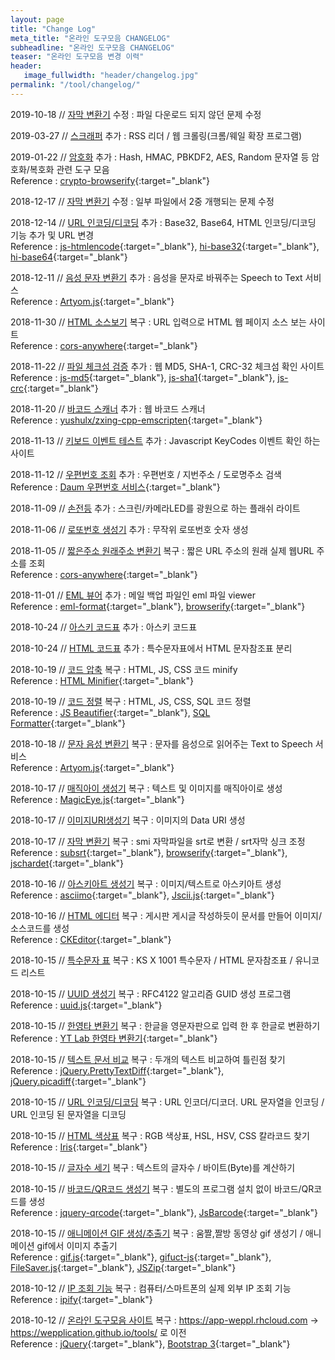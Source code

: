 ```yaml
---
layout: page
title: "Change Log"
meta_title: "온라인 도구모음 CHANGELOG"
subheadline: "온라인 도구모음 CHANGELOG"
teaser: "온라인 도구모음 변경 이력"
header:
   image_fullwidth: "header/changelog.jpg"
permalink: "/tool/changelog/"
---
```


2019-10-18 // [자막 변환기](https://wepplication.github.io/tools/smi2Srt/) 수정
:    파일 다운로드 되지 않던 문제 수정

2019-03-27 // [스크래퍼](https://wepplication.github.io/tools/scrapper/) 추가
:    RSS 리더 / 웹 크롤링(크롬/웨일 확장 프로그램)

2019-01-22 // [암호화](https://wepplication.github.io/tools/crypt/) 추가
:    Hash, HMAC, PBKDF2, AES, Random 문자열 등 암호화/복호화 관련 도구 모음<br/>Reference : [crypto-browserify](https://github.com/crypto-browserify/crypto-browserify){:target="_blank"}

2018-12-17 // [자막 변환기](https://wepplication.github.io/tools/smi2Srt/) 수정
:    일부 파일에서 2중 개행되는 문제 수정

2018-12-14 // [URL 인코딩/디코딩](https://wepplication.github.io/tools/encoder/) 추가
:    Base32, Base64, HTML 인코딩/디코딩 기능 추가 및 URL 변경<br/>Reference : [js-htmlencode](https://github.com/emn178/js-htmlencode){:target="_blank"}, [hi-base32](https://github.com/emn178/hi-base32){:target="_blank"}, [hi-base64](https://github.com/emn178/hi-base64){:target="_blank"}

2018-12-11 // [음성 문자 변환기](https://wepplication.github.io/tools/stt/) 추가
:    음성을 문자로 바꿔주는 Speech to Text 서비스<br/>Reference : [Artyom.js](https://github.com/sdkcarlos/artyom.js){:target="_blank"}

2018-11-30 // [HTML 소스보기](https://wepplication.github.io/tools/htmlViewer/) 복구
:    URL 입력으로 HTML 웹 페이지 소스 보는 사이트<br/>Reference : [cors-anywhere](https://cors-anywhere.herokuapp.com/){:target="_blank"}

2018-11-22 // [파일 체크섬 검증](https://wepplication.github.io/tools/fileChecksum/) 추가
:    웹 MD5, SHA-1, CRC-32 체크섬 확인 사이트<br/>Reference : [js-md5](https://github.com/emn178/js-md5){:target="_blank"}, [js-sha1](https://github.com/emn178/js-sha1){:target="_blank"}, [js-crc](https://github.com/emn178/js-crc){:target="_blank"}

2018-11-20 // [바코드 스캐너](https://wepplication.github.io/tools/barcodeScanner/) 추가
:    웹 바코드 스캐너<br/>Reference : [yushulx/zxing-cpp-emscripten](https://github.com/yushulx/zxing-cpp-emscripten){:target="_blank"}

2018-11-13 // [키보드 이벤트 테스트](https://wepplication.github.io/tools/keyCode/) 추가
:    Javascript KeyCodes 이벤트 확인 하는 사이트

2018-11-12 // [우편번호 조회](https://wepplication.github.io/tools/postcode/) 추가
:    우편번호 / 지번주소 / 도로명주소 검색<br/>Reference : [Daum 우편번호 서비스](http://postcode.map.daum.net/guide){:target="_blank"}

2018-11-09 // [손전등](https://wepplication.github.io/tools/flashlight/) 추가
:    스크린/카메라LED를 광원으로 하는 플래쉬 라이트

2018-11-06 // [로또번호 생성기](https://wepplication.github.io/tools/lottoNumGen/) 추가
:    무작위 로또번호 숫자 생성

2018-11-05 // [짧은주소 원래주소 변환기](https://wepplication.github.io/tools/longUrl/) 복구
:    짧은 URL 주소의 원래 실제 웹URL 주소를 조회<br/>Reference : [cors-anywhere](https://cors-anywhere.herokuapp.com/){:target="_blank"}

2018-11-01 // [EML 뷰어](https://wepplication.github.io/tools/emlViewer/) 추가
:    메일 백업 파일인 eml 파일 viewer<br/>Reference : [eml-format](https://github.com/papnkukn/eml-format){:target="_blank"}, [browserify](http://browserify.org/){:target="_blank"}

2018-10-24 // [아스키 코드표](https://wepplication.github.io/tools/asciiCodes/) 추가
:    아스키 코드표

2018-10-24 // [HTML 코드표](https://wepplication.github.io/tools/htmlCodes/) 추가
:    특수문자표에서 HTML 문자참조표 분리

2018-10-19 // [코드 압축](https://wepplication.github.io/tools/minifyCode/) 복구
:    HTML, JS, CSS 코드 minify<br/>Reference : [HTML Minifier](https://github.com/kangax/html-minifier){:target="_blank"}

2018-10-19 // [코드 정렬](https://wepplication.github.io/tools/beautifyCode/) 복구
:   HTML, JS, CSS, SQL 코드 정렬<br/>Reference : [JS Beautifier](https://github.com/beautify-web/js-beautify){:target="_blank"}, [SQL Formatter](https://github.com/zeroturnaround/sql-formatter){:target="_blank"}

2018-10-18 // [문자 음성 변환기](https://wepplication.github.io/tools/tts/) 복구
:   문자를 음성으로 읽어주는 Text to Speech 서비스<br/>Reference : [Artyom.js](https://github.com/sdkcarlos/artyom.js){:target="_blank"}

2018-10-17 // [매직아이 생성기](https://wepplication.github.io/tools/magicEyeGen/) 복구
:   텍스트 및 이미지를 매직아이로 생성<br/>Reference : [MagicEye.js](https://github.com/peeinears/MagicEye.js){:target="_blank"}

2018-10-17 // [이미지URI생성기](https://wepplication.github.io/tools/img2Url/) 복구
:   이미지의 Data URI 생성

2018-10-17 // [자막 변환기](https://wepplication.github.io/tools/smi2Srt/) 복구
:   smi 자막파일을 srt로 변환 / srt자막 싱크 조정<br/>Reference : [subsrt](https://github.com/papnkukn/subsrt){:target="_blank"}, [browserify](http://browserify.org/){:target="_blank"}, [jschardet](https://github.com/aadsm/jschardet){:target="_blank"}

2018-10-16 // [아스키아트 생성기](https://wepplication.github.io/tools/asciiArtGen/) 복구
:   이미지/텍스트로 아스키아트 생성<br/>Reference : [asciimo](https://github.com/Marak/asciimo){:target="_blank"}, [Jscii.js](https://github.com/EnotionZ/jscii){:target="_blank"}

2018-10-16 // [HTML 에디터](https://wepplication.github.io/tools/webEditor/) 복구
:   게시판 게시글 작성하듯이 문서를 만들어 이미지/소스코드를 생성<br/>Reference : [CKEditor](https://ckeditor.com/){:target="_blank"}

2018-10-15 // [특수문자 표](https://wepplication.github.io/tools/charMap/) 복구
:   KS X 1001 특수문자 / HTML 문자참조표 / 유니코드 리스트

2018-10-15 // [UUID 생성기](https://wepplication.github.io/tools/uuidGen/) 복구
:   RFC4122 알고리즘 GUID 생성 프로그램<br/>Reference : [uuid.js](https://github.com/broofa/node-uuid){:target="_blank"}

2018-10-15 // [한영타 변환기](https://wepplication.github.io/tools/eng2Kor/) 복구
:   한글을 영문자판으로 입력 한 후 한글로 변환하기<br/>Reference : [YT Lab 한영타 변환기](http://www.theyt.net/wiki/%ED%95%9C%EC%98%81%ED%83%80%EB%B3%80%ED%99%98%EA%B8%B0){:target="_blank"}

2018-10-15 // [텍스트 문서 비교](https://wepplication.github.io/tools/compareDoc/) 복구
:   두개의 텍스트 비교하여 틀린점 찾기<br/>Reference : [jQuery.PrettyTextDiff](https://github.com/arnab/jQuery.PrettyTextDiff){:target="_blank"}, [jQuery.picadiff](https://github.com/picapica-org/jQuery.picadiff){:target="_blank"}

2018-10-15 // [URL 인코딩/디코딩](https://wepplication.github.io/tools/encoder/) 복구
:   URL 인코더/디코더. URL 문자열을 인코딩 / URL 인코딩 된 문자열을 디코딩

2018-10-15 // [HTML 색상표](https://wepplication.github.io/tools/colorPicker/) 복구
:   RGB 색상표, HSL, HSV, CSS 칼라코드 찾기<br/>Reference : [Iris](https://github.com/Automattic/Iris){:target="_blank"}

2018-10-15 // [글자수 세기](https://wepplication.github.io/tools/charCounter/) 복구
:   텍스트의 글자수 / 바이트(Byte)를 계산하기

2018-10-15 // [바코드/QR코드 생성기](https://wepplication.github.io/tools/barcodeGen/) 복구
:   별도의 프로그램 설치 없이 바코드/QR코드를 생성<br/>Reference : [jquery-qrcode](https://github.com/jeromeetienne/jquery-qrcode){:target="_blank"}, [JsBarcode](https://github.com/lindell/JsBarcode){:target="_blank"}

2018-10-15 // [애니메이션 GIF 생성/추출기](https://wepplication.github.io/tools/aniGifGen/) 복구
:   움짤,짤방 동영상 gif 생성기 / 애니메이션 gif에서 이미지 추출기<br/>Reference : [gif.js](https://github.com/jnordberg/gif.js){:target="_blank"}, [gifuct-js](https://github.com/matt-way/gifuct-js){:target="_blank"}, [FileSaver.js](https://github.com/eligrey/FileSaver.js){:target="_blank"}, [JSZip](http://stuk.github.io/jszip/){:target="_blank"}

2018-10-12 // [IP 조회 기능](https://wepplication.github.io/tools/ipconfig/) 복구
:   컴퓨터/스마트폰의 실제 외부 IP 조회 기능<br/>Reference : [ipify](https://www.ipify.org/){:target="_blank"}

2018-10-12 // [온라인 도구모음 사이트](https://wepplication.github.io/tools/) 복구
:   https://app-weppl.rhcloud.com -> https://wepplication.github.io/tools/ 로 이전<br/>Reference : [jQuery](https://jquery.com/){:target="_blank"}, [Bootstrap 3](http://getbootstrap.com/){:target="_blank"}

